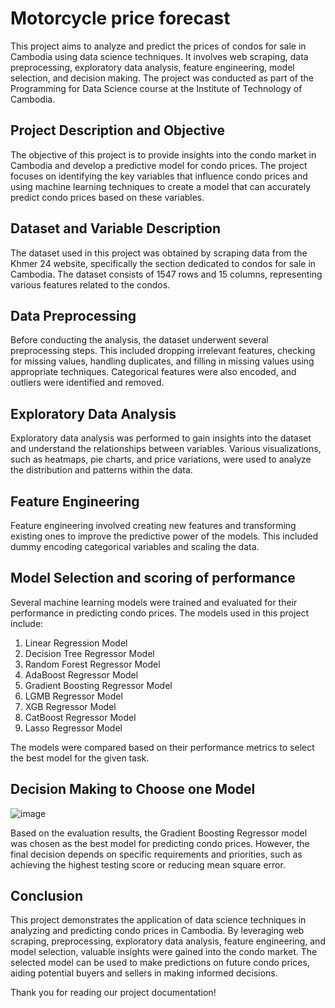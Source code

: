 # Motorcycle price forecast

This project aims to analyze and predict the prices of condos for sale in Cambodia using data science techniques. It involves web scraping, data preprocessing, exploratory data analysis, feature engineering, model selection, and decision making. The project was conducted as part of the Programming for Data Science course at the Institute of Technology of Cambodia.

## Project Description and Objective

The objective of this project is to provide insights into the condo market in Cambodia and develop a predictive model for condo prices. The project focuses on identifying the key variables that influence condo prices and using machine learning techniques to create a model that can accurately predict condo prices based on these variables.

## Dataset and Variable Description

The dataset used in this project was obtained by scraping data from the Khmer 24 website, specifically the section dedicated to condos for sale in Cambodia. The dataset consists of 1547 rows and 15 columns, representing various features related to the condos.

## Data Preprocessing

Before conducting the analysis, the dataset underwent several preprocessing steps. This included dropping irrelevant features, checking for missing values, handling duplicates, and filling in missing values using appropriate techniques. Categorical features were also encoded, and outliers were identified and removed.

## Exploratory Data Analysis

Exploratory data analysis was performed to gain insights into the dataset and understand the relationships between variables. Various visualizations, such as heatmaps, pie charts, and price variations, were used to analyze the distribution and patterns within the data.

## Feature Engineering

Feature engineering involved creating new features and transforming existing ones to improve the predictive power of the models. This included dummy encoding categorical variables and scaling the data.

## Model Selection and scoring of performance

Several machine learning models were trained and evaluated for their performance in predicting condo prices. The models used in this project include:

1. Linear Regression Model
2. Decision Tree Regressor Model
3. Random Forest Regressor Model
4. AdaBoost Regressor Model
5. Gradient Boosting Regressor Model
6. LGMB Regressor Model
7. XGB Regressor Model
8. CatBoost Regressor Model
9. Lasso Regressor Model

The models were compared based on their performance metrics to select the best model for the given task.

## Decision Making to Choose one Model

![image](https://github.com/Phyrakset/Condo-Data-Scraping-Prediction/assets/125781390/8506e08b-5b83-4577-87f1-0efba4779f01)

Based on the evaluation results, the Gradient Boosting Regressor model was chosen as the best model for predicting condo prices. However, the final decision depends on specific requirements and priorities, such as achieving the highest testing score or reducing mean square error.

## Conclusion

This project demonstrates the application of data science techniques in analyzing and predicting condo prices in Cambodia. By leveraging web scraping, preprocessing, exploratory data analysis, feature engineering, and model selection, valuable insights were gained into the condo market. The selected model can be used to make predictions on future condo prices, aiding potential buyers and sellers in making informed decisions.

Thank you for reading our project documentation!
